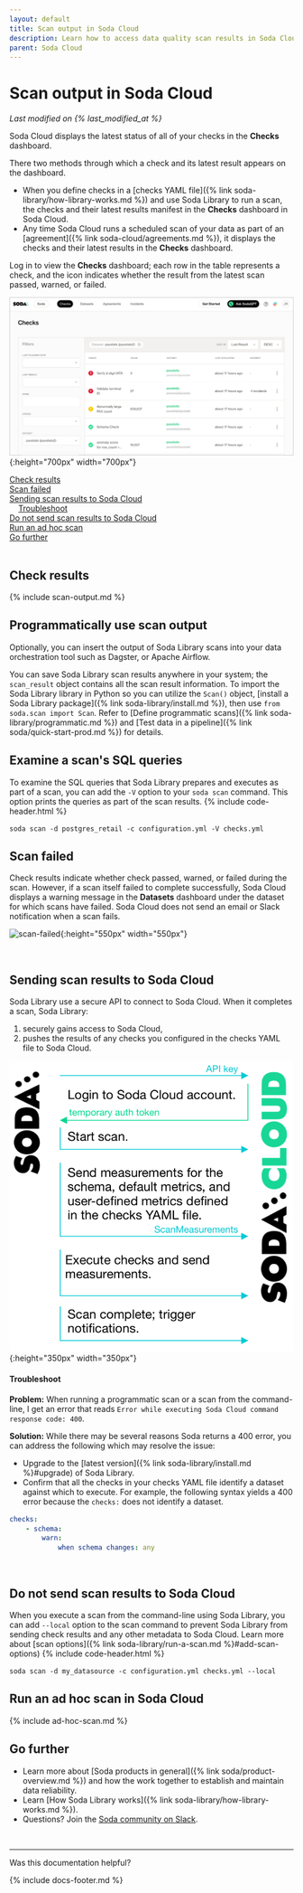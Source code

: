 ```yaml
---
layout: default
title: Scan output in Soda Cloud
description: Learn how to access data quality scan results in Soda Cloud.
parent: Soda Cloud
---
```


# Scan output in Soda Cloud
*Last modified on {% last_modified_at %}*

Soda Cloud displays the latest status of all of your checks in the **Checks** dashboard.

There two methods through which a check and its latest result appears on the dashboard.
* When you define checks in a [checks YAML file]({% link soda-library/how-library-works.md %}) and use Soda Library to run a scan, the checks and their latest results manifest in the **Checks** dashboard in Soda Cloud. 
* Any time Soda Cloud runs a scheduled scan of your data as part of an [agreement]({% link soda-cloud/agreements.md %}), it displays the checks and their latest results in the **Checks** dashboard.

Log in to view the **Checks** dashboard; each row in the table represents a check, and the icon indicates whether the result from the latest scan passed, warned, or failed.

![check-dashboard](/assets/images/check-dashboard.png){:height="700px" width="700px"}

[Check results](#check-results)<br />
[Scan failed](#scan-failed)<br />
[Sending scan results to Soda Cloud](#sending-scan-results-to-soda-cloud)<br />
&nbsp;&nbsp;&nbsp;&nbsp;[Troubleshoot](#troubleshoot)<br />
[Do not send scan results to Soda Cloud](#do-not-send-scan-results-to-soda-cloud)<br />
[Run an ad hoc scan](#run-an-ad-hoc-scan)<br />
[Go further](#go-further)<br />
<br />

## Check results

{% include scan-output.md %}


## Programmatically use scan output

Optionally, you can insert the output of Soda Library scans into your data orchestration tool such as Dagster, or Apache Airflow. 

You can save Soda Library scan results anywhere in your system; the `scan_result` object contains all the scan result information. To import the Soda Library library in Python so you can utilize the `Scan()` object, [install a Soda Library package]({% link soda-library/install.md %}), then use `from soda.scan import Scan`. Refer to [Define programmatic scans]({% link soda-library/programmatic.md %}) and [Test data in a pipeline]({% link soda/quick-start-prod.md %}) for details.

## Examine a scan's SQL queries

To examine the SQL queries that Soda Library prepares and executes as part of a scan, you can add the `-V` option to your `soda scan` command. This option prints the queries as part of the scan results.
{% include code-header.html %}
```shell
soda scan -d postgres_retail -c configuration.yml -V checks.yml
``` 

## Scan failed

Check results indicate whether check passed, warned, or failed during the scan. However, if a scan itself failed to complete successfully, Soda Cloud displays a warning message in the **Datasets** dashboard under the dataset for which scans have failed. Soda Cloud does not send an email or Slack notification when a scan fails.

![scan-failed](/assets/images/scan-failed.png){:height="550px" width="550px"}

<br />

## Sending scan results to Soda Cloud

Soda Library use a secure API to connect to Soda Cloud. When it completes a scan, Soda Library:
1. securely gains access to Soda Cloud,
2. pushes the results of any checks you configured in the checks YAML file to Soda Cloud.

![scan-with-cloud](/assets/images/scan-with-cloud.png){:height="350px" width="350px"}


#### Troubleshoot

**Problem:** When running a programmatic scan or a scan from the command-line, I get an error that reads `Error while executing Soda Cloud command response code: 400`.

**Solution:** While there may be several reasons Soda returns a 400 error, you can address the following which may resolve the issue:
* Upgrade to the [latest version]({% link soda-library/install.md %}#upgrade) of Soda Library.
* Confirm that all the checks in your checks YAML file identify a dataset against which to execute. For example, the following syntax yields a 400 error because the `checks:` does not identify a dataset.

```yaml
checks:
    - schema:
        warn:
            when schema changes: any
```

<br />

## Do not send scan results to Soda Cloud

When you execute a scan from the command-line using Soda Library, you can add `--local` option to the scan command to prevent Soda Library from sending check results and any other metadata to Soda Cloud. Learn more about [scan options]({% link soda-library/run-a-scan.md %}#add-scan-options)
{% include code-header.html %}
```shell
soda scan -d my_datasource -c configuration.yml checks.yml --local
```

## Run an ad hoc scan in Soda Cloud

{% include ad-hoc-scan.md %}

## Go further

* Learn more about [Soda products in general]({% link soda/product-overview.md %}) and how the work together to establish and maintain data reliability.
* Learn [How Soda Library works]({% link soda-library/how-library-works.md %}).
* Questions? Join the <a href="https://community.soda.io/slack" target="_blank"> Soda community on Slack</a>.
<br />

---

Was this documentation helpful?

<!-- LikeBtn.com BEGIN -->
<span class="likebtn-wrapper" data-theme="tick" data-i18n_like="Yes" data-ef_voting="grow" data-show_dislike_label="true" data-counter_zero_show="true" data-i18n_dislike="No"></span>
<script>(function(d,e,s){if(d.getElementById("likebtn_wjs"))return;a=d.createElement(e);m=d.getElementsByTagName(e)[0];a.async=1;a.id="likebtn_wjs";a.src=s;m.parentNode.insertBefore(a, m)})(document,"script","//w.likebtn.com/js/w/widget.js");</script>
<!-- LikeBtn.com END -->

{% include docs-footer.md %}
